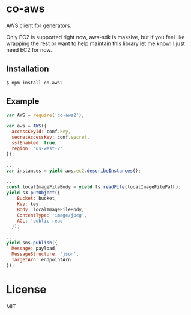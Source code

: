 # co-aws

  AWS client for generators.

  Only EC2 is supported right now, aws-sdk is massive,
  but if you feel like wrapping the rest or want to help
  maintain this library let me know! I just need EC2 for now.

## Installation

```
$ npm install co-aws2
```

## Example

```js
var AWS = require('co-aws2');

var aws = AWS({
  accessKeyId: conf.key,
  secretAccessKey: conf.secret,
  sslEnabled: true,
  region: 'us-west-2'
});

...
var instances = yield aws.ec2.describeInstances();

...
const localImageFileBody = yield fs.readFile(localImageFilePath);
yield s3.putObject({
    Bucket: bucket,
    Key: key,
    Body: localImageFileBody,
    ContentType: 'image/jpeg',
    ACL: 'public-read'
  });

...
yield sns.publish({
  Message: payload,
  MessageStructure: 'json',
  TargetArn: endpointArn
});

```

# License

  MIT
